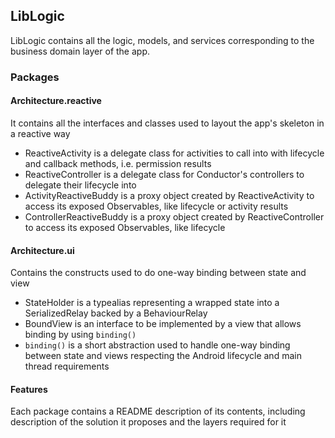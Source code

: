## LibLogic

LibLogic contains all the logic, models, and services corresponding to the business domain layer of the app.

### Packages

#### Architecture.reactive

It contains all the interfaces and classes used to layout the app's skeleton in a reactive way

* ReactiveActivity is a delegate class for activities to call into with lifecycle and callback methods, i.e. permission results
* ReactiveController is a delegate class for Conductor's controllers to delegate their lifecycle into
* ActivityReactiveBuddy is a proxy object created by ReactiveActivity to access its exposed Observables, like lifecycle or activity results
* ControllerReactiveBuddy is a proxy object created by ReactiveController to access its exposed Observables, like lifecycle

#### Architecture.ui

Contains the constructs used to do one-way binding between state and view

* StateHolder is a typealias representing a wrapped state into a SerializedRelay backed by a BehaviourRelay
* BoundView is an interface to be implemented by a view that allows binding by using `binding()`
* `binding()` is a short abstraction used to handle one-way binding between state and views respecting the Android lifecycle and main thread requirements

#### Features

Each package contains a README description of its contents, including description of the solution it proposes and the layers required for it